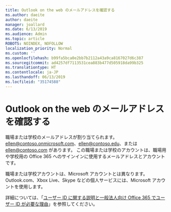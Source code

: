```yaml
---
title: Outlook on the web のメールアドレスを確認する
ms.author: daeite
author: daeite
manager: joallard
ms.date: 6/13/2019
ms.audience: Admin
ms.topic: article
ROBOTS: NOINDEX, NOFOLLOW
localization_priority: Normal
ms.custom: ''
ms.openlocfilehash: b99fa5bca0e2bb7b2112a43a9ca8167027d6c387
ms.sourcegitcommit: ad4257df7113531cea883b477d505918da99b325
ms.translationtype: HT
ms.contentlocale: ja-JP
ms.lasthandoff: 06/13/2019
ms.locfileid: "35174588"
---
```

# <a name="what-is-my-email-address-in-outlook-on-the-web"></a>Outlook on the web のメールアドレスを確認する

職場または学校のメールアドレスが割り当てられます。 ellen@contoso.onmicrosoft.com、ellen@contoso.edu、または ellen@contoso.com があります。 この職場または学校のアカウントは、職場用や学校用の Office 365 へのサインインに使用するメールアドレスとアカウントです。

職場または学校アカウントは、Microsoft アカウントとは異なります。 Outlook.com、Xbox Live、Skype などの個人サービスには、Microsoft アカウントを使用します。

詳細については、「[ユーザー ID に関する説明と一般法人向け Office 365 でユーザー ID が必要な理由](https://support.office.com/article/37da662b-5da6-4b56-a091-2731b2ecc8b4)」を参照してください。